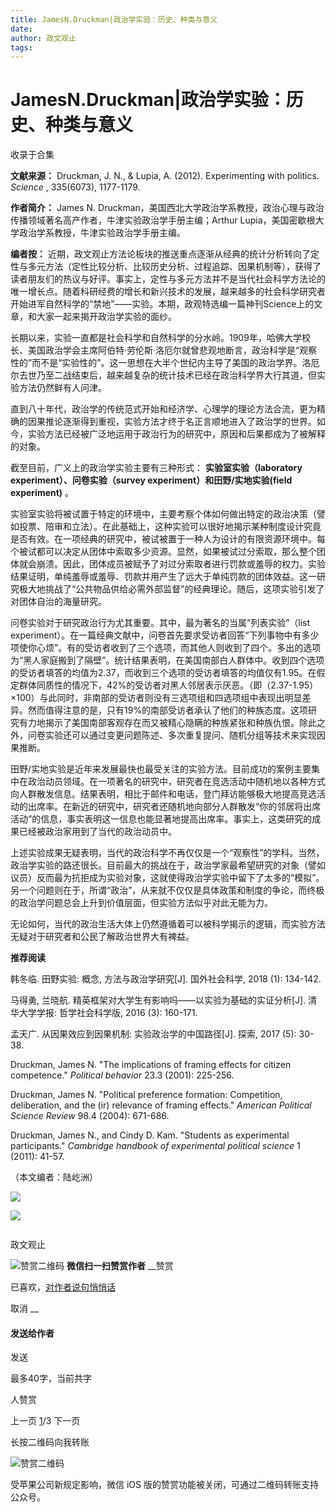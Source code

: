```yaml
---
title: JamesN.Druckman|政治学实验：历史、种类与意义
date: 
author: 政文观止
tags: 
---
```

# JamesN.Druckman|政治学实验：历史、种类与意义


收录于合集

  

**文献来源：** Druckman, J. N., & Lupia, A. (2012). Experimenting with politics.
_Science_ , 335(6073), 1177-1179.

  

 **作者简介：** James N. Druckman，美国西北大学政治学系教授，政治心理与政治传播领域著名高产作者，牛津实验政治学手册主编；Arthur
Lupia，美国密歇根大学政治学系教授，牛津实验政治学手册主编。

  

  

  

 **编者按：**
近期，政文观止方法论板块的推送重点逐渐从经典的统计分析转向了定性与多元方法（定性比较分析、比较历史分析、过程追踪、因果机制等），获得了读者朋友们的热议与好评。事实上，定性与多元方法并不是当代社会科学方法论的唯一增长点。随着科研经费的增长和新兴技术的发展，越来越多的社会科学研究者开始进军自然科学的“禁地”——实验。本期，政观特选编一篇神刊Science上的文章，和大家一起来揭开政治学实验的面纱。

  

长期以来，实验一直都是社会科学和自然科学的分水岭。1909年，哈佛大学校长、美国政治学会主席阿伯特·劳伦斯·洛厄尔就曾悲观地断言，政治科学是“观察性的”而不是“实验性的”。这一思想在大半个世纪内主导了美国的政治学界。洛厄尔去世乃至二战结束后，越来越复杂的统计技术已经在政治科学界大行其道，但实验方法仍然鲜有人问津。

  

直到八十年代，政治学的传统范式开始和经济学、心理学的理论方法合流，更为精确的因果推论逐渐得到重视，实验方法才终于名正言顺地进入了政治学的世界。如今，实验方法已经被广泛地运用于政治行为的研究中，原因和后果都成为了被解释的对象。

  

截至目前，广义上的政治学实验主要有三种形式： **实验室实验（laboratory experiment）、问卷实验（survey
experiment）和田野/实地实验(field experiment)** 。

  

实验室实验将被试置于特定的环境中，主要考察个体如何做出特定的政治决策（譬如投票、陪审和立法）。在此基础上，这种实验可以很好地揭示某种制度设计究竟是否有效。在一项经典的研究中，被试被置于一种人为设计的有限资源环境中。每个被试都可以决定从团体中索取多少资源。显然，如果被试过分索取，那么整个团体就会崩溃。因此，团体成员被赋予了对过分索取者进行罚款或羞辱的权力。实验结果证明，单纯羞辱或羞辱、罚款并用产生了远大于单纯罚款的团体效益。这一研究极大地挑战了“公共物品供给必需外部监督”的经典理论。随后，这项实验引发了对团体自治的海量研究。

  

问卷实验对于研究政治行为尤其重要。其中，最为著名的当属“列表实验”（list
experiment）。在一篇经典文献中，问卷首先要求受访者回答“下列事物中有多少项使你心烦”。有的受访者收到了三个选项，而其他人则收到了四个。多出的选项为“黑人家庭搬到了隔壁”。统计结果表明，在美国南部白人群体中。收到四个选项的受访者填答的均值为2.37，而收到三个选项的受访者填答的均值仅有1.95。在假定群体同质性的情况下，42%的受访者对黑人邻居表示厌恶。（即（2.37-1.95）×100）与此同时，非南部的受访者则没有三选项组和四选项组中表现出明显差异。然而值得注意的是，只有19%的南部受访者承认了他们的种族态度。这项研究有力地揭示了美国南部客观存在而又被精心隐瞒的种族紧张和种族仇恨。除此之外，问卷实验还可以通过变更问题陈述、多次重复提问、随机分组等技术来实现因果推断。

  

田野/实地实验是近年来发展最快也最受关注的实验方法。目前成功的案例主要集中在政治动员领域。在一项著名的研究中，研究者在竞选活动中随机地以各种方式向人群散发信息。结果表明，相比于邮件和电话，登门拜访能够极大地提高竞选活动的出席率。在新近的研究中，研究者还随机地向部分人群散发“你的邻居将出席活动”的信息，事实表明这一信息也能显著地提高出席率。事实上，这类研究的成果已经被政治家用到了当代的政治动员中。

  

上述实验成果无疑表明，当代的政治科学不再仅仅是一个“观察性”的学科。当然，政治学实验的路还很长。目前最大的挑战在于，政治学家最希望研究的对象（譬如议员）反而最为抗拒成为实验对象，这就使得政治学实验中留下了太多的“模拟”。另一个问题则在于，所谓“政治”，从来就不仅仅是具体政策和制度的争论，而终极的政治学问题总会上升到价值层面，但实验方法似乎对此无能为力。

  

无论如何，当代的政治生活大体上仍然遵循着可以被科学揭示的逻辑，而实验方法无疑对于研究者和公民了解政治世界大有裨益。

  

 **推荐阅读**

  

韩冬临. 田野实验: 概念, 方法与政治学研究[J]. 国外社会科学, 2018 (1): 134-142.

  

马得勇, 兰晓航. 精英框架对大学生有影响吗——以实验为基础的实证分析[J]. 清华大学学报: 哲学社会科学版, 2016 (3): 160-171.

  

孟天广. 从因果效应到因果机制: 实验政治学的中国路径[J]. 探索, 2017 (5): 30-38.

  

Druckman, James N. "The implications of framing effects for citizen
competence." _Political behavior_ 23.3 (2001): 225-256.

  

Druckman, James N. "Political preference formation: Competition, deliberation,
and the (ir) relevance of framing effects." _American Political Science
Review_ 98.4 (2004): 671-686.

  

Druckman, James N., and Cindy D. Kam. "Students as experimental participants."
_Cambridge handbook of experimental political science_ 1 (2011): 41-57.

  

（本文编者：陆屹洲）

![](/images/546/2.png)

![](/images/546/3.png)

  

![]()

政文观止

![赞赏二维码]() **微信扫一扫赞赏作者** __赞赏

已喜欢，[对作者说句悄悄话](javascript:;)

取消 __

#### 发送给作者

发送

最多40字，当前共字

[](javascript:;) 人赞赏

上一页 [1](javascript:;)/3 下一页

长按二维码向我转账

![赞赏二维码]()

受苹果公司新规定影响，微信 iOS 版的赞赏功能被关闭，可通过二维码转账支持公众号。


